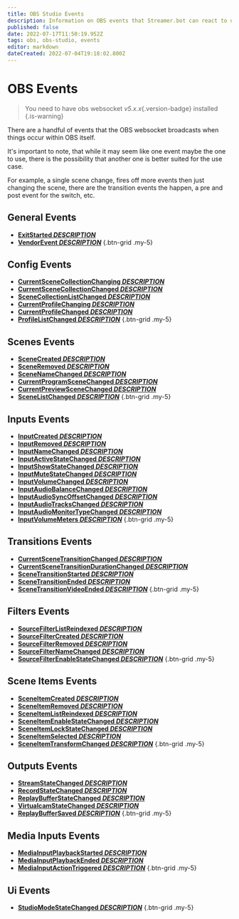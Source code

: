 ```yaml
---
title: OBS Studio Events
description: Information on OBS events that Streamer.bot can react to using actions.
published: false
date: 2022-07-17T11:50:19.952Z
tags: obs, obs-studio, events
editor: markdown
dateCreated: 2022-07-04T19:18:02.800Z
---
```


# OBS Events
> You need to have obs websocket *v5.x.x*{.version-badge} installed
{.is-warning}

There are a handful of events that the OBS websocket broadcasts when things occur within OBS itself.

It's important to note, that while it may seem like one event maybe the one to use, there is the possibility that another one is better suited for the use case.

For example, a single scene change, fires off more events then just changing the scene, there are the transition events the happen, a pre and post event for the switch, etc.

## General Events
* [**ExitStarted *DESCRIPTION***]()
* [**VendorEvent *DESCRIPTION***]()
{.btn-grid .my-5}

## Config Events
* [**CurrentSceneCollectionChanging *DESCRIPTION***]()
* [**CurrentSceneCollectionChanged *DESCRIPTION***]()
* [**SceneCollectionListChanged *DESCRIPTION***]()
* [**CurrentProfileChanging *DESCRIPTION***]()
* [**CurrentProfileChanged *DESCRIPTION***]()
* [**ProfileListChanged *DESCRIPTION***]()
{.btn-grid .my-5}

## Scenes Events
* [**SceneCreated *DESCRIPTION***]()
* [**SceneRemoved *DESCRIPTION***]()
* [**SceneNameChanged *DESCRIPTION***]()
* [**CurrentProgramSceneChanged *DESCRIPTION***]()
* [**CurrentPreviewSceneChanged *DESCRIPTION***]()
* [**SceneListChanged *DESCRIPTION***]()
{.btn-grid .my-5}

## Inputs Events
* [**InputCreated *DESCRIPTION***]()
* [**InputRemoved *DESCRIPTION***]()
* [**InputNameChanged *DESCRIPTION***]()
* [**InputActiveStateChanged *DESCRIPTION***]()
* [**InputShowStateChanged *DESCRIPTION***]()
* [**InputMuteStateChanged *DESCRIPTION***]()
* [**InputVolumeChanged *DESCRIPTION***]()
* [**InputAudioBalanceChanged *DESCRIPTION***]()
* [**InputAudioSyncOffsetChanged *DESCRIPTION***]()
* [**InputAudioTracksChanged *DESCRIPTION***]()
* [**InputAudioMonitorTypeChanged *DESCRIPTION***]()
* [**InputVolumeMeters *DESCRIPTION***]()
{.btn-grid .my-5}

## Transitions Events
* [**CurrentSceneTransitionChanged *DESCRIPTION***]()
* [**CurrentSceneTransitionDurationChanged *DESCRIPTION***]()
* [**SceneTransitionStarted *DESCRIPTION***]()
* [**SceneTransitionEnded *DESCRIPTION***]()
* [**SceneTransitionVideoEnded *DESCRIPTION***]()
{.btn-grid .my-5}

## Filters Events
* [**SourceFilterListReindexed *DESCRIPTION***]()
* [**SourceFilterCreated *DESCRIPTION***]()
* [**SourceFilterRemoved *DESCRIPTION***]()
* [**SourceFilterNameChanged *DESCRIPTION***]()
* [**SourceFilterEnableStateChanged *DESCRIPTION***]()
{.btn-grid .my-5}

## Scene Items Events
* [**SceneItemCreated *DESCRIPTION***]()
* [**SceneItemRemoved *DESCRIPTION***]()
* [**SceneItemListReindexed *DESCRIPTION***]()
* [**SceneItemEnableStateChanged *DESCRIPTION***]()
* [**SceneItemLockStateChanged *DESCRIPTION***]()
* [**SceneItemSelected *DESCRIPTION***]()
* [**SceneItemTransformChanged *DESCRIPTION***]()
{.btn-grid .my-5}

## Outputs Events
* [**StreamStateChanged *DESCRIPTION***]()
* [**RecordStateChanged *DESCRIPTION***]()
* [**ReplayBufferStateChanged *DESCRIPTION***]()
* [**VirtualcamStateChanged *DESCRIPTION***]()
* [**ReplayBufferSaved *DESCRIPTION***]()
{.btn-grid .my-5}

## Media Inputs Events
* [**MediaInputPlaybackStarted *DESCRIPTION***]()
* [**MediaInputPlaybackEnded *DESCRIPTION***]()
* [**MediaInputActionTriggered *DESCRIPTION***]()
{.btn-grid .my-5}

## Ui Events
* [**StudioModeStateChanged *DESCRIPTION***]()
{.btn-grid .my-5}